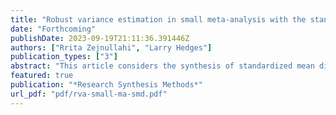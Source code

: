 ```yaml
---
title: "Robust variance estimation in small meta-analysis with the standardized mean difference"
date: "Forthcoming"
publishDate: 2023-09-19T21:11:36.391446Z
authors: ["Rrita Zejnullahi", "Larry Hedges"]
publication_types: ["3"]
abstract: "This article considers the synthesis of standardized mean differences using a random-effects framework in the case of few studies. While random-effects methods produce efficient estimates and confidence intervals for the summary effect have correct coverage when the number of studies is sufficiently large, we demonstrate that conventional methods result in confidence intervals that are not wide enough when the number of studies is small, depending on the configuration of sample sizes across studies, degree of true heterogeneity and number of studies. We introduce two alternative variance estimators with better small sample properties, investigate degrees of freedom adjustments for computing confidence intervals, and study their effectiveness via simulation studies."
featured: true
publication: "*Research Synthesis Methods*"
url_pdf: "pdf/rva-small-ma-smd.pdf"
---
```


